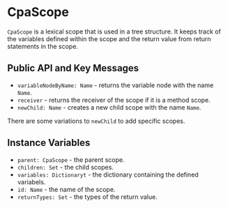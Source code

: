# CpaScope

`CpaScope` is a lexical scope that is used in a tree structure. It keeps track
of the variables defined within the scope and the return value from return
statements in the scope.

## Public API and Key Messages

- `variableNodeByName: Name` - returns the variable node with the name `Name`.
- `receiver` - returns the receiver of the scope if it is a method scope.
- `newChild: Name` - creates a new child scope with the name `Name`.

There are some variations to `newChild` to add specific scopes.

## Instance Variables

- `parent: CpaScope` - the parent scope.
- `children: Set` - the child scopes.
- `variables: Dictionaryt` - the dictionary containing the defined variabels.
- `id: Name` - the name of the scope.
- `returnTypes: Set` - the types of the return value.
